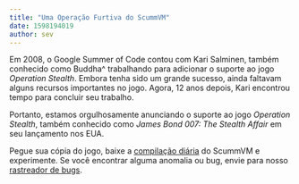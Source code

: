 ```yaml
---
title: "Uma Operação Furtiva do ScummVM"
date: 1598194019
author: sev
---
```


Em 2008, o Google Summer of Code contou com Kari Salminen, também conhecido como Buddha^ trabalhando para adicionar o suporte ao jogo <i>Operation Stealth</i>. Embora tenha sido um grande sucesso, ainda faltavam alguns recursos importantes no jogo. Agora, 12 anos depois, Kari encontrou tempo para concluir seu trabalho.

Portanto, estamos orgulhosamente anunciando o suporte ao jogo <i>Operation Stealth</i>, também conhecido como <i>James Bond 007: The Stealth Affair</i> em seu lançamento nos EUA.

Pegue sua cópia do jogo, baixe a [compilação diária](https://buildbot.scummvm.org/builds.html) do ScummVM e experimente. Se você encontrar alguma anomalia ou bug, envie para nosso [rastreador de bugs](https://bugs.scummvm.org/).

